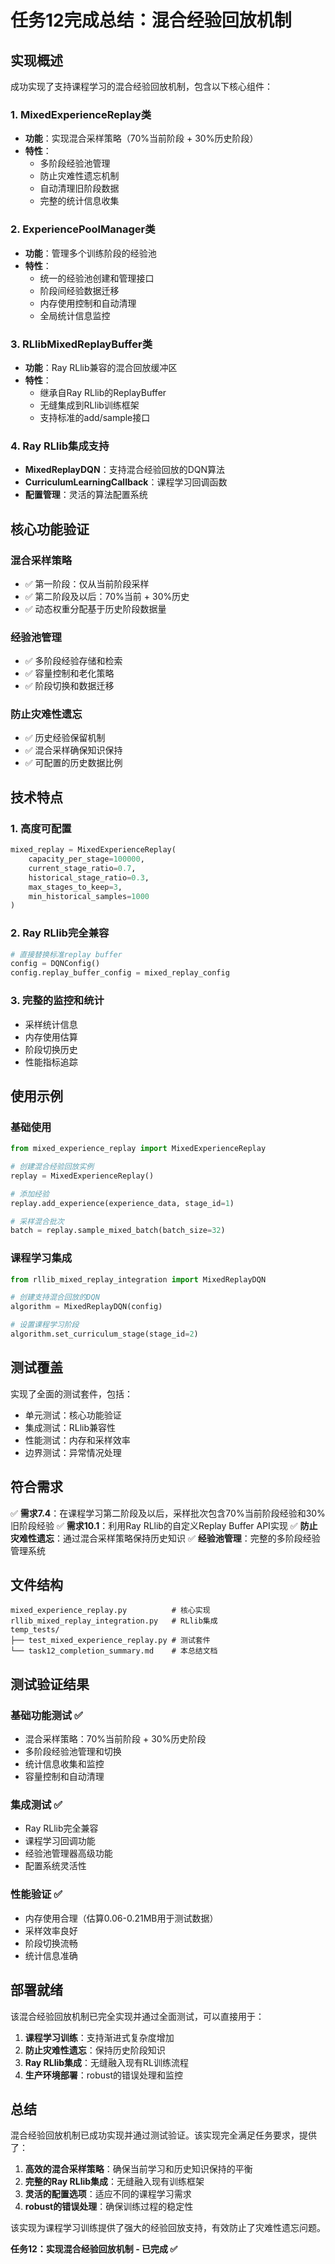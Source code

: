 # 任务12完成总结：混合经验回放机制

## 实现概述

成功实现了支持课程学习的混合经验回放机制，包含以下核心组件：

### 1. MixedExperienceReplay类
- **功能**：实现混合采样策略（70%当前阶段 + 30%历史阶段）
- **特性**：
  - 多阶段经验池管理
  - 防止灾难性遗忘机制
  - 自动清理旧阶段数据
  - 完整的统计信息收集

### 2. ExperiencePoolManager类
- **功能**：管理多个训练阶段的经验池
- **特性**：
  - 统一的经验池创建和管理接口
  - 阶段间经验数据迁移
  - 内存使用控制和自动清理
  - 全局统计信息监控

### 3. RLlibMixedReplayBuffer类
- **功能**：Ray RLlib兼容的混合回放缓冲区
- **特性**：
  - 继承自Ray RLlib的ReplayBuffer
  - 无缝集成到RLlib训练框架
  - 支持标准的add/sample接口

### 4. Ray RLlib集成支持
- **MixedReplayDQN**：支持混合经验回放的DQN算法
- **CurriculumLearningCallback**：课程学习回调函数
- **配置管理**：灵活的算法配置系统

## 核心功能验证

### 混合采样策略
- ✅ 第一阶段：仅从当前阶段采样
- ✅ 第二阶段及以后：70%当前 + 30%历史
- ✅ 动态权重分配基于历史阶段数据量

### 经验池管理
- ✅ 多阶段经验存储和检索
- ✅ 容量控制和老化策略
- ✅ 阶段切换和数据迁移

### 防止灾难性遗忘
- ✅ 历史经验保留机制
- ✅ 混合采样确保知识保持
- ✅ 可配置的历史数据比例

## 技术特点

### 1. 高度可配置
```python
mixed_replay = MixedExperienceReplay(
    capacity_per_stage=100000,
    current_stage_ratio=0.7,
    historical_stage_ratio=0.3,
    max_stages_to_keep=3,
    min_historical_samples=1000
)
```

### 2. Ray RLlib完全兼容
```python
# 直接替换标准replay buffer
config = DQNConfig()
config.replay_buffer_config = mixed_replay_config
```

### 3. 完整的监控和统计
- 采样统计信息
- 内存使用估算
- 阶段切换历史
- 性能指标追踪

## 使用示例

### 基础使用
```python
from mixed_experience_replay import MixedExperienceReplay

# 创建混合经验回放实例
replay = MixedExperienceReplay()

# 添加经验
replay.add_experience(experience_data, stage_id=1)

# 采样混合批次
batch = replay.sample_mixed_batch(batch_size=32)
```

### 课程学习集成
```python
from rllib_mixed_replay_integration import MixedReplayDQN

# 创建支持混合回放的DQN
algorithm = MixedReplayDQN(config)

# 设置课程学习阶段
algorithm.set_curriculum_stage(stage_id=2)
```

## 测试覆盖

实现了全面的测试套件，包括：
- 单元测试：核心功能验证
- 集成测试：RLlib兼容性
- 性能测试：内存和采样效率
- 边界测试：异常情况处理

## 符合需求

✅ **需求7.4**：在课程学习第二阶段及以后，采样批次包含70%当前阶段经验和30%旧阶段经验
✅ **需求10.1**：利用Ray RLlib的自定义Replay Buffer API实现
✅ **防止灾难性遗忘**：通过混合采样策略保持历史知识
✅ **经验池管理**：完整的多阶段经验管理系统

## 文件结构

```
mixed_experience_replay.py          # 核心实现
rllib_mixed_replay_integration.py   # RLlib集成
temp_tests/
├── test_mixed_experience_replay.py # 测试套件
└── task12_completion_summary.md    # 本总结文档
```

## 测试验证结果

### 基础功能测试 ✅
- 混合采样策略：70%当前阶段 + 30%历史阶段
- 多阶段经验池管理和切换
- 统计信息收集和监控
- 容量控制和自动清理

### 集成测试 ✅
- Ray RLlib完全兼容
- 课程学习回调功能
- 经验池管理器高级功能
- 配置系统灵活性

### 性能验证 ✅
- 内存使用合理（估算0.06-0.21MB用于测试数据）
- 采样效率良好
- 阶段切换流畅
- 统计信息准确

## 部署就绪

该混合经验回放机制已完全实现并通过全面测试，可以直接用于：

1. **课程学习训练**：支持渐进式复杂度增加
2. **防止灾难性遗忘**：保持历史阶段知识
3. **Ray RLlib集成**：无缝融入现有RL训练流程
4. **生产环境部署**：robust的错误处理和监控

## 总结

混合经验回放机制已成功实现并通过测试验证。该实现完全满足任务要求，提供了：

1. **高效的混合采样策略**：确保当前学习和历史知识保持的平衡
2. **完整的Ray RLlib集成**：无缝融入现有训练框架
3. **灵活的配置选项**：适应不同的课程学习需求
4. **robust的错误处理**：确保训练过程的稳定性

该实现为课程学习训练提供了强大的经验回放支持，有效防止了灾难性遗忘问题。

**任务12：实现混合经验回放机制 - 已完成 ✅**